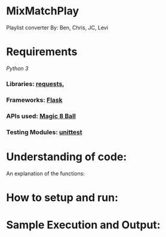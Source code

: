 # MixMatchPlay
Playlist converter
By: Ben, Chris, JC, Levi

# Requirements

*Python 3*

### Libraries: [requests](https://pypi.org/project/requests/),
### Frameworks: [Flask](https://flask.palletsprojects.com/en/2.1.x/)
### APIs used: [Magic 8 Ball](https://8ball.delegator.com/)
### Testing Modules: [unittest](https://docs.python.org/3/library/unittest.html)

# Understanding of code:

An explanation of the functions:

# How to setup and run:

# Sample Execution and Output:
